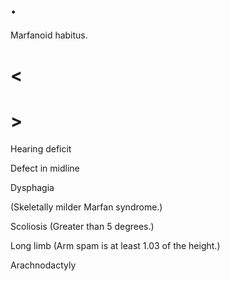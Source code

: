 # .

Marfanoid habitus.

# <

# >

Hearing deficit

Defect in midline

Dysphagia

(Skeletally milder Marfan syndrome.)

Scoliosis
(Greater than 5 degrees.)

Long limb
(Arm spam is at least 1.03 of the height.)

Arachnodactyly
